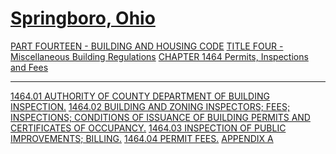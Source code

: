 [Springboro, Ohio](indexee20.html)
==================================

[PART FOURTEEN - BUILDING AND HOUSING CODE](561ca412.html) [TITLE FOUR -
Miscellaneous Building Regulations](5700a412.html) [CHAPTER 1464
Permits, Inspections and Fees](58d3a412.html)

* * * * *

[1464.01 AUTHORITY OF COUNTY DEPARTMENT OF BUILDING
INSPECTION.](58e3a412.html) [1464.02 BUILDING AND ZONING INSPECTORS;
FEES; INSPECTIONS; CONDITIONS OF ISSUANCE OF BUILDING PERMITS AND
CERTIFICATES OF OCCUPANCY.](58e9a412.html) [1464.03 INSPECTION OF PUBLIC
IMPROVEMENTS; BILLING.](5904a412.html) [1464.04 PERMIT
FEES.](5907a412.html) [APPENDIX A](5928a412.html)

